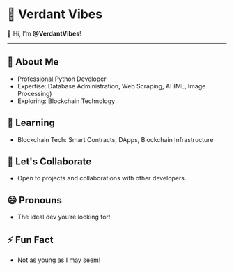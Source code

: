 # 🌿 Verdant Vibes  

👋 Hi, I’m **@VerdantVibes**!  

---  

## 👀 About Me  
- Professional Python Developer
- Expertise: Database Administration, Web Scraping, AI (ML, Image Processing)  
- Exploring: Blockchain Technology  

## 🌱 Learning  
- Blockchain Tech: Smart Contracts, DApps, Blockchain Infrastructure  

## 💞️ Let's Collaborate  
- Open to projects and collaborations with other developers.  

## 😄 Pronouns  
- The ideal dev you’re looking for!  

## ⚡ Fun Fact  
- Not as young as I may seem!  

<!---  
VerdantVibes/VerdantVibes is a ✨ special ✨ repository because its `README.md` (this file) appears on your GitHub profile.  
You can click the Preview link to take a look at your changes.  
--->  
